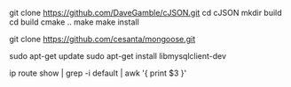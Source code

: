 git clone https://github.com/DaveGamble/cJSON.git
cd cJSON
mkdir build
cd build
cmake ..
make
make install

git clone https://github.com/cesanta/mongoose.git

sudo apt-get update
sudo apt-get install libmysqlclient-dev

ip route show | grep -i default | awk '{ print $3 }'